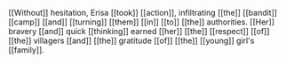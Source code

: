 [[Without]] hesitation, Erisa [[took]] [[action]], infiltrating [[the]] [[bandit]] [[camp]] [[and]] [[turning]] [[them]] [[in]] [[to]] [[the]] authorities. [[Her]] bravery [[and]] quick [[thinking]] earned [[her]] [[the]] [[respect]] [[of]] [[the]] villagers [[and]] [[the]] gratitude [[of]] [[the]] [[young]] girl's [[family]].